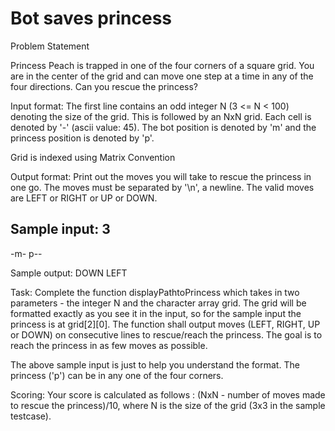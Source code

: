 Bot saves princess
==================

Problem Statement

Princess Peach is trapped in one of the four corners of a square grid. You are in the center of the grid and can move one step at a time in any of the four directions. Can you rescue the princess?
    
Input format:
The first line contains an odd integer N (3 <= N < 100) denoting the size of the grid. This is followed by an NxN grid. Each cell is denoted by '-' (ascii value: 45). The bot position is denoted by 'm' and the princess position is denoted by 'p'.

Grid is indexed using Matrix Convention

Output format:
Print out the moves you will take to rescue the princess in one go. The moves must be separated by '\n', a newline. The valid moves are LEFT or RIGHT or UP or DOWN.

Sample input:
3
---
-m-
p--

Sample output:
DOWN
LEFT

Task:
Complete the function displayPathtoPrincess which takes in two parameters - the integer N and the character array grid. The grid will be formatted exactly as you see it in the input, so for the sample input the princess is at grid[2][0]. The function shall output moves (LEFT, RIGHT, UP or DOWN) on consecutive lines to rescue/reach the princess. The goal is to reach the princess in as few moves as possible.

The above sample input is just to help you understand the format. The princess ('p') can be in any one of the four corners.

Scoring:
Your score is calculated as follows : (NxN - number of moves made to rescue the princess)/10, where N is the size of the grid (3x3 in the sample testcase).
